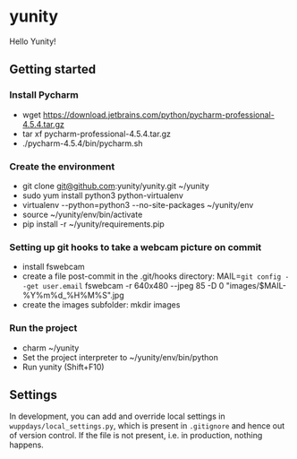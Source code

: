 # yunity
Hello Yunity!

## Getting started

### Install Pycharm
- wget https://download.jetbrains.com/python/pycharm-professional-4.5.4.tar.gz
- tar xf pycharm-professional-4.5.4.tar.gz
- ./pycharm-4.5.4/bin/pycharm.sh

### Create the environment
- git clone git@github.com:yunity/yunity.git ~/yunity
- sudo yum install python3 python-virtualenv
- virtualenv --python=python3 --no-site-packages ~/yunity/env
- source ~/yunity/env/bin/activate
- pip install -r ~/yunity/requirements.pip

### Setting up git hooks to take a webcam picture on commit
- install fswebcam
- create a file post-commit in the .git/hooks directory:
  MAIL=`git config --get user.email`
  fswebcam -r 640x480 --jpeg 85 -D 0 "images/$MAIL-%Y%m%d_%H%M%S".jpg
- create the images subfolder: mkdir images

### Run the project
- charm ~/yunity
- Set the project interpreter to ~/yunity/env/bin/python
- Run yunity (Shift+F10)

## Settings

In development, you can add and override local settings in
`wuppdays/local_settings.py`, which is present in `.gitignore` and hence out of
version control. If the file is not present, i.e. in production, nothing
happens.
